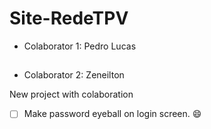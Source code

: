 # Site-RedeTPV

- Colaborator 1: Pedro Lucas
##
- Colaborator 2: Zeneilton

New project with colaboration

- [ ] Make password eyeball on login screen. 😄





